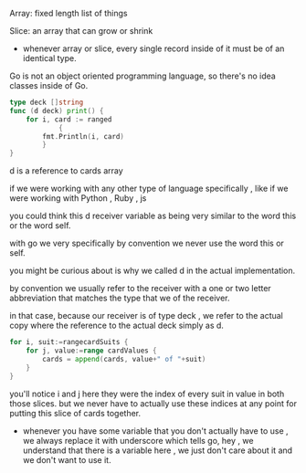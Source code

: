 Array: fixed length list of things

Slice: an array that can grow or shrink

* whenever  array or slice, every single record inside of it must be of an identical type.

Go is not an object oriented programming language, so there's no idea classes inside of Go.


```go
type deck []string
func (d deck) print() {  
	for i, card := ranged 
            {  
		fmt.Println(i, card)  
	    }
}
```

d is a reference to cards array

if we were working with any other type of language specifically , like if we were working with Python , Ruby , js 

you could think this d receiver variable as being very similar to the word this or the word self.

with go we very specifically by convention we never use the word this or self.

you might be curious about is why we called d in the actual implementation.

by convention we usually refer to the receiver with a one or two letter abbreviation that matches the type that we of the receiver.

in that case, because our receiver is of type deck , we refer to the actual copy where the reference to the actual deck simply as d.

```go
for i, suit:=rangecardSuits {  
	for j, value:=range cardValues {  
		cards = append(cards, value+" of "+suit)  
	}  
}
```

you'll notice i and j here they were the index of every suit in value in both those slices. but we never have to actually use these indices at any point for putting this slice of cards together.

* whenever you have some variable that you don't actually have to use , we always replace it with underscore which tells go, hey , we understand that there is a variable here , we just don't care about it and we don't want to use it.
